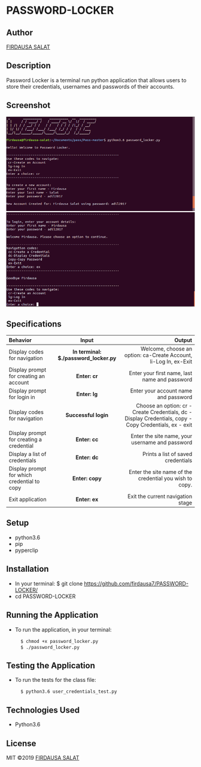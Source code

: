 # PASSWORD-LOCKER

## Author
[FIRDAUSA SALAT](http://github.com/firdausa7)

## Description
Password Locker is a terminal run python application that allows users to store their credentials, usernames and passwords of their accounts.

## Screenshot
![](images/pww.png)
![](images/pwd.png)

## Specifications
| Behavior | Input | Output |
| :---------------- | :---------------: | ------------------: |
| Display codes for navigation | **In terminal: $./password_locker.py** | Welcome, choose an option: ca-Create Account, li-Log In, ex-Exit |
| Display prompt for creating an account | **Enter: cr** | Enter your first name, last name and password |
| Display prompt for login in | **Enter: lg** | Enter your account name and password |
| Display codes for navigation | **Successful login** | Choose an option: cr - Create Credentials, dc - Display Credentials, copy - Copy Credentials, ex - exit |
| Display prompt for creating a credential | **Enter: cc** | Enter the site name, your username and password |
| Display a list of credentials | **Enter: dc** | Prints a list of saved credentials |
| Display prompt for which credential to copy | **Enter: copy** | Enter the site name of the credential you wish to copy. |
| Exit application | **Enter: ex** | Exit the current navigation stage |

## Setup
* python3.6
* pip
* pyperclip

## Installation
* In your terminal:
    $ git clone https://github.com/firdausa7/PASSWORD-LOCKER/
 * cd PASSWORD-LOCKER

## Running the Application
* To run the application, in your terminal:

        $ chmod +x password_locker.py
        $ ./password_locker.py

## Testing the Application
* To run the tests for the class file:

        $ python3.6 user_credentials_test.py

## Technologies Used
* Python3.6

## License
MIT &copy;2019 [FIRDAUSA SALAT](https://github.com/firdausa7/)
